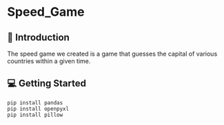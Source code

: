 # Speed_Game

## **📝 Introduction**
The speed game we created is a game that guesses the capital of various countries within a given time.

## **💻 Getting Started**
```shell
pip install pandas
pip install openpyxl
pip install pillow
```

